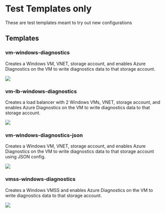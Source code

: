 # Test Templates only
These are test templates meant to try out new configurations



## Templates 

### vm-windows-diagnostics

Creates a Windows VM, VNET, storage account, and enables Azure Diagnostics on the VM to write diagnostics data to that storage account.

<a href="https://portal.azure.com/#create/Microsoft.Template/uri/https%3A%2F%2Fraw.githubusercontent.com%2Fsbtron%2FAzureResourceManagerTemplates%2Fmaster%2FTest%2Fvm-windows-diagnostics%2Fvm-windows-diagnostics%2FTemplates%2FWindowsVirtualMachine.json" target="_blank">
    <img src="http://azuredeploy.net/deploybutton.png"/>
</a>


### vm-lb-windows-diagnostics

Creates a load balancer with 2 Windows VMs, VNET, storage account, and enables Azure Diagnostics on the VM to write diagnostics data to that storage account.

<a href="https://portal.azure.com/#create/Microsoft.Template/uri/https%3A%2F%2Fraw.githubusercontent.com%2Fsbtron%2FAzureResourceManagerTemplates%2Fmaster%2FTest%2Flbvm-windows-diagnostics%2Flbvm-windows-diagnostics%2FTemplates%2FLoadBalancedVirtualMachine.json" target="_blank">
    <img src="http://azuredeploy.net/deploybutton.png"/>
</a>

### vm-windows-diagnostics-json

Creates a Windows VM, VNET, storage account, and enables Azure Diagnostics on the VM to write diagnostics data to that storage account using JSON config.

<a href="https://portal.azure.com/#create/Microsoft.Template/uri/https%3A%2F%2Fraw.githubusercontent.com%2Fsbtron%2FAzureResourceManagerTemplates%2Fmaster%2FTest%2Fvm-windows-diagnostics-json%2Fvm-windows-diagnostics-json%2FTemplates%2FWindowsVirtualMachine.json" target="_blank">
    <img src="http://azuredeploy.net/deploybutton.png"/>
</a>

### vmss-windows-diagnostics

Creates a Windows VMSS and enables Azure Diagnostics on the VM to write diagnostics data to that storage account.

<a href="https://portal.azure.com/#create/Microsoft.Template/uri/https%3A%2F%2Fraw.githubusercontent.com%2Fsbtron%2FAzureResourceManagerTemplates%2Fmaster%2FTest%2Fvmss-windows-diagnostics%2Fvmss-windows-diagnostics%2FTemplates%2FWindowsVirtualMachineScaleSet.json" target="_blank">
    <img src="http://azuredeploy.net/deploybutton.png"/>
</a>

